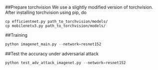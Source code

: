 ##Prepare torchvision
We use a slightly modified version of torchvision. After installing torchvision using pip, do
```
cp efficientnet.py path_to_torchvision/models/
cp mobilenetv3.py path_to_torchvision/models/
```

##Training
```python
python imagenet_main.py --network=resnet152
```

##Test the accuracy under adversarial attack
```python
python test_adv_attack_imagenet.py --network=resnet152 
```
